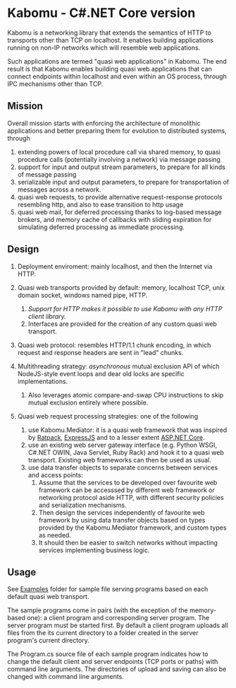 # Kabomu - C#.NET Core version

Kabomu is a networking library that extends the semantics of HTTP to transports other than TCP on localhost. It enables building applications running on non-IP networks which will resemble web applications.

Such applications are termed "quasi web applications" in Kabomu. The end result is that Kabomu enables building quasi web applications that can connect endpoints within localhost and even within an OS process, through IPC mechanisms other than TCP.

## Mission

Overall mission starts with enforcing the architecture of monolithic applications and better preparing them for evolution to distributed systems, through

1. extending powers of local procedure call via shared memory, to quasi procedure calls (potentially involving a network) via message passing
2. support for input and output stream parameters, to prepare for all kinds of message passing
3. serializable input and output parameters, to prepare for transportation of messages across a network.
4. quasi web requests, to provide alternative request-response protocols resembling http, and also to ease transition to http usage
5. quasi web mail, for deferred processing thanks to log-based message brokers, and memory cache of callbacks with sliding expiration for simulating deferred processing as immediate processing.

## Design

1. Deployment enviroment: mainly localhost, and then the Internet via HTTP.

1. Quasi web transports provided by default: memory, localhost TCP, unix domain socket, windows named pipe, HTTP.
   1. *Support for HTTP makes it possible to use Kabomu with any HTTP client library.*
   2. Interfaces are provided for the creation of any custom quasi web transport.

3. Quasi web protocol: resembles HTTP/1.1 chunk encoding, in which request and response headers are sent in "lead" chunks.

3. Multithreading strategy: *asynchronous* mutual exclusion API of which NodeJS-style event loops and dear old locks are specific implementations.
   1. Also leverages atomic compare-and-swap CPU instructions to skip mutual exclusion entirely where possible.

3. Quasi web request processing strategies: one of the following
   1. use Kabomu.Mediator: it is a quasi web framework that was inspired by [Ratpack](https://ratpack.io/), [ExpressJS](https://expressjs.com/) and to a lesser extent [ASP.NET Core](https://docs.microsoft.com/en-us/aspnet/core/).
   2. use an existing web server gateway interface (e.g. Python WSGI, C#.NET OWIN, Java Servlet, Ruby Rack) and hook it to a quasi web transport. Existing web frameworks can then be used as usual.
   3. use data transfer objects to separate concerns between services and access points:
       1. Assume that the services to be developed over favourite web framework can be accesssed by different web framework or networking protocol aside HTTP, with different security policies and serialization mechanisms.    
       2. Then design the services independently of favourite web framework by using data transfer objects based on types provided by the Kabomu.Mediator framework, and custom types as needed.
       3. It should then be easier to switch networks without impacting services implementing business logic.


## Usage

See [Examples](https://github.com/aaronicsubstances/cskabomu/tree/main/examples) folder for sample file serving programs based on each default quasi web transport.

The sample programs come in pairs (with the exception of the memory-based one):  a client program and corresponding server program. The server program must be started first. By default a client program uploads all files from the its current directory to a folder created in the server program's current directory.  

The Program.cs source file of each sample program indicates how to change the default client and server endpoints (TCP ports or paths) with command line arguments. The directories of upload and saving can also be changed with command line arguments.
